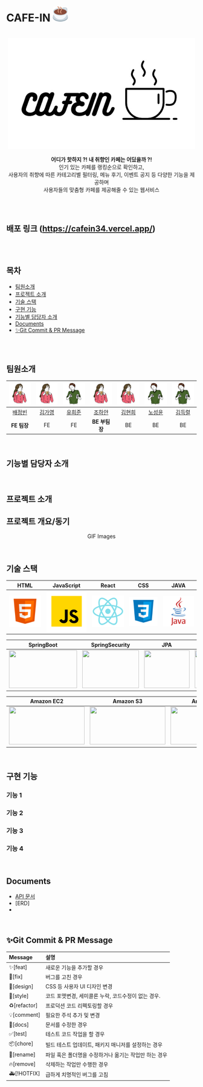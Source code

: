 
<h1>
  <span class="text">CAFE-IN</span>
  <span class="image">
    <img src="images/common/cafein.svg" alt="CAFE-IN" height="40" width="40">
  </span>
</h1>
<p align="center">
  <br>
  <img src="images/common/logo-sample.jpg">
  <br>
</p>



<p align="center">
  <strong>어디가 핫하지 ?! 내 취향인 카페는 어딨을까 ?!</strong> <br>
  인기 있는 카페를 랭킹순으로 확인하고,<br> 
  사용자의 취향에 따른 카테고리별 필터링, 메뉴 후기, 이벤트 공지 등 다양한 기능을 제공하며 <br>
  사용자들의 맞춤형 카페를 제공해줄 수 있는 웹서비스 
</p>

<br>
<br>

## 배포 링크 (https://cafein34.vercel.app/)

<br>
<br>

## 목차

- [팀원소개](#팀원소개)
- [프로젝트 소개](#프로젝트-소개)
- [기술 스택](#기술-스택)
- [구현 기능](#구현-기능)
- [기능별 담당자 소개](#기능별-담당자-소개)
- [Documents](#Documents)
- [✨Git Commit & PR Message](#✨Git-Commit-&-PR-Message)

<br>
<br>

## 팀원소개

|  ![woman] |  ![woman] |  ![man]   |  ![woman] |  ![woman] |  ![man]   |  ![man]   |
| :-------: | :-------: | :-------: | :-------: | :-------: | :-------: | :-------: |
|   [배정빈](https://github.com/baejb)  |   [김가영](https://github.com/sogood17)  |   [유희준](https://github.com/yuheejone)   |  [조하얀](https://github.com/cwhite723)   |  [김현희](https://github.com/hellok09)   |  [노성윤](https://github.com/NOHSUNGYOON)   |  [김득렬](https://github.com/RYEOL-KIM)   |
|  **FE 팀장**  |    FE     |    FE     | **BE 부팀장** |     BE    |    BE     |    BE     |

<br>

## 기능별 담당자 소개

<br>

## 프로젝트 소개

<p align="justify">
  
## 프로젝트 개요/동기

</p>

<p align="center">
GIF Images
</p>

<br>

## 기술 스택

|   HTML    | JavaScript |  React   |   CSS   |  JAVA   |
| :-------: | :--------: | :------: | :-----: | :-----: |
|  ![html]  |   ![js]    | ![react] | ![css]  | ![java] |

|SpringBoot| SpringSecurity |  JPA   |   MYSQL   |  JWT   |
| :-------: | :--------: | :------: | :-----: | :-----: | 
|<img src="https://github.com/codestates-seb/seb44_main_034/assets/111395967/48fb4b1c-16db-43f5-9d72-1ac2ff7a640d" width ="180" height ="100">|<img src="https://github.com/codestates-seb/seb44_main_034/assets/111395967/3183de14-78c3-41ea-8812-f9cfc1965ece" width ="150" height ="100"> |<img src="https://github.com/codestates-seb/seb44_main_034/assets/111395967/78414aad-c1af-4bcb-a2f7-8f6703c87b96" width ="120" height ="100">  |<img src="https://github.com/codestates-seb/seb44_main_034/assets/111395967/e92edcd5-6dca-4e63-b006-2b1b7973b2dc" width ="120" height ="100">   |<img src="https://github.com/codestates-seb/seb44_main_034/assets/111395967/80fe6786-8c00-4080-890d-b2a207dc5889" width ="120" height ="100">  |

|   Amazon EC2 | Amazon S3 |  Amazon RDS   |
| :-------: | :--------: | :------: | 
| <img src="https://github.com/codestates-seb/seb44_main_034/assets/111395967/da49e603-1381-4748-86a8-f8df6fb73784" width ="200" height ="100">  |   <img src="https://github.com/codestates-seb/seb44_main_034/assets/111395967/efcd0457-fb28-4503-ac7d-7c3a815cd3e2" width ="200" height ="100">    | <img src="https://github.com/codestates-seb/seb44_main_034/assets/111395967/67443629-b3cf-4de7-b32a-40e590674755" width ="200" height ="100"> | 




<br>

## 구현 기능

### 기능 1

### 기능 2

### 기능 3

### 기능 4



<br>

## Documents

- [API 문서](https://documenter.getpostman.com/view/26575250/2s946o2oSh)
- [ERD]
- 

<br>

## ✨Git Commit & PR Message

|Message|  설명       |
|:-------|:----------------|
|✨[feat]|새로운 기능을 추가할 경우|
|🐛[fix]|버그를 고친 경우|
|💄[design]|CSS 등 사용자 UI 디자인 변경|
|🎨[style]|코드 포맷변경, 세미콜론 누락, 코드수정이 없는 경우.|
|♻[refactor]|프로덕션 코드 리펙토링할 경우|
|💡[comment]|필요한 주석 추가 및 변경|
|📝[docs]|문서를 수정한 경우|
|✅[test]|테스트 코드 작업을 할 경우|
|📦[chore]|빌드 테스트 업데이트, 패키지 매니저를 설정하는 경우|
|🚚[rename]|파일 혹은 폴더명을 수정하거나 옮기는 작업만 하는 경우|
|🔥[remove]|삭제하는 작업만 수행한 경우|
|🚑[!HOTFIX]|급하게 치명적인 버그를 고침|

<p align="justify">

</p>

<br>

<!-- Icon Refernces -->

[html]: images/stack/html.svg
[js]: images/stack/javascript.svg
[react]: images/stack/react.svg
[css]: images/stack/css.svg
[java]: images/stack/java.svg
[man]: images/common/man.jpg
[woman]: images/common/woman.jpg
[cafein]: images/common/cafein.svg


